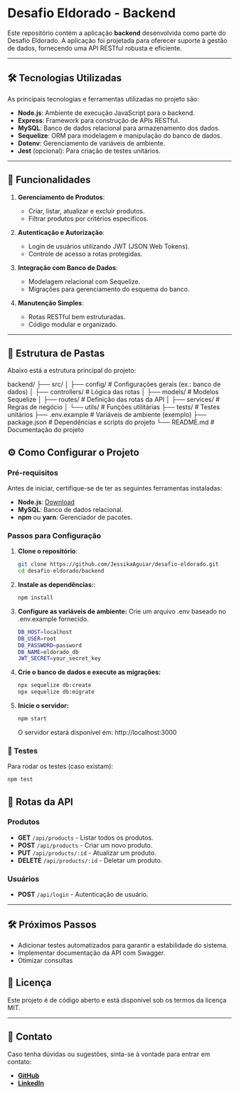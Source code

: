 # Desafio Eldorado - Backend

Este repositório contém a aplicação **backend** desenvolvida como parte do Desafio Eldorado. A aplicação foi projetada para oferecer suporte à gestão de dados, fornecendo uma API RESTful robusta e eficiente.

---

## 🛠️ Tecnologias Utilizadas

As principais tecnologias e ferramentas utilizadas no projeto são:

- **Node.js**: Ambiente de execução JavaScript para o backend.
- **Express**: Framework para construção de APIs RESTful.
- **MySQL**: Banco de dados relacional para armazenamento dos dados.
- **Sequelize**: ORM para modelagem e manipulação do banco de dados.
- **Dotenv**: Gerenciamento de variáveis de ambiente.
- **Jest** (opcional): Para criação de testes unitários.

---

## 🚀 Funcionalidades

1. **Gerenciamento de Produtos**:

   - Criar, listar, atualizar e excluir produtos.
   - Filtrar produtos por critérios específicos.

2. **Autenticação e Autorização**:

   - Login de usuários utilizando JWT (JSON Web Tokens).
   - Controle de acesso a rotas protegidas.

3. **Integração com Banco de Dados**:

   - Modelagem relacional com Sequelize.
   - Migrações para gerenciamento do esquema do banco.

4. **Manutenção Simples**:
   - Rotas RESTful bem estruturadas.
   - Código modular e organizado.

---

## 📂 Estrutura de Pastas

Abaixo está a estrutura principal do projeto:

backend/
├── src/
│ ├── config/ # Configurações gerais (ex.: banco de dados)
│ ├── controllers/ # Lógica das rotas
│ ├── models/ # Modelos Sequelize
│ ├── routes/ # Definição das rotas da API
│ ├── services/ # Regras de negócio
│ └── utils/ # Funções utilitárias
├── tests/ # Testes unitários
├── .env.example # Variáveis de ambiente (exemplo)
├── package.json # Dependências e scripts do projeto
└── README.md # Documentação do projeto

## ⚙️ Como Configurar o Projeto

### Pré-requisitos

Antes de iniciar, certifique-se de ter as seguintes ferramentas instaladas:

- **Node.js**: [Download](https://nodejs.org/)
- **MySQL**: Banco de dados relacional.
- **npm** ou **yarn**: Gerenciador de pacotes.

### Passos para Configuração

1. **Clone o repositório**:
   ```bash
   git clone https://github.com/JessikaAguiar/desafio-eldorado.git
   cd desafio-eldorado/backend
   ```
2. **Instale as dependências:**:
   ```bash
   npm install
   ```
3. **Configure as variáveis de ambiente:**
   Crie um arquivo .env baseado no .env.example fornecido.
   ```bash
   DB_HOST=localhost
   DB_USER=root
   DB_PASSWORD=password
   DB_NAME=eldorado_db
   JWT_SECRET=your_secret_key
   ```
4. **Crie o banco de dados e execute as migrações:**
   ```bash
   npx sequelize db:create
   npx sequelize db:migrate
   ```
5. **Inicie o servidor:**
   ```bash
   npm start
   ```
   O servidor estará disponível em: http://localhost:3000

### 🧪 Testes

Para rodar os testes (caso existam):

```bash
npm test
```

## 📖 Rotas da API

### Produtos

- **GET** `/api/products` - Listar todos os produtos.
- **POST** `/api/products` - Criar um novo produto.
- **PUT** `/api/products/:id` - Atualizar um produto.
- **DELETE** `/api/products/:id` - Deletar um produto.

### Usuários

- **POST** `/api/login` - Autenticação de usuário.

---

## 🛠️ Próximos Passos

- Adicionar testes automatizados para garantir a estabilidade do sistema.
- Implementar documentação da API com Swagger.
- Otimizar consultas

## 📝 Licença

Este projeto é de código aberto e está disponível sob os termos da licença MIT.

---

## 📩 Contato

Caso tenha dúvidas ou sugestões, sinta-se à vontade para entrar em contato:

- **[GitHub](https://github.com/JessikaAguiar)**
- **[LinkedIn](https://www.linkedin.com/in/jessikaaguiar/)**
